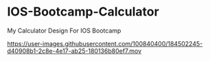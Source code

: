 # IOS-Bootcamp-Calculator
My Calculator Design For IOS Bootcamp



https://user-images.githubusercontent.com/100840400/184502245-d40908b1-2c8e-4e17-ab25-180136b80ef7.mov






